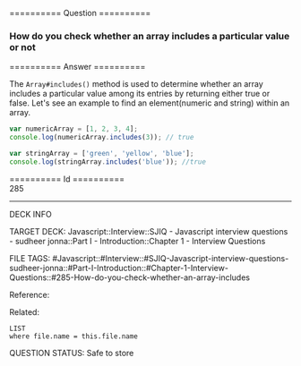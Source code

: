 ========== Question ==========  

### How do you check whether an array includes a particular value or not  

========== Answer ==========  

The `Array#includes()` method is used to determine whether an array includes a particular value among its entries by returning either true or false. Let's see an example to find an element(numeric and string) within an array.

```javascript
var numericArray = [1, 2, 3, 4];
console.log(numericArray.includes(3)); // true

var stringArray = ['green', 'yellow', 'blue'];
console.log(stringArray.includes('blue')); //true
```

========== Id ==========  
285

---

DECK INFO

TARGET DECK: Javascript::Interview::SJIQ - Javascript interview questions - sudheer jonna::Part I - Introduction::Chapter 1 - Interview Questions

FILE TAGS: #Javascript::#Interview::#SJIQ-Javascript-interview-questions-sudheer-jonna::#Part-I-Introduction::#Chapter-1-Interview-Questions::#285-How-do-you-check-whether-an-array-includes

Reference:

Related:

```dataview
LIST
where file.name = this.file.name
```

QUESTION STATUS: Safe to store
